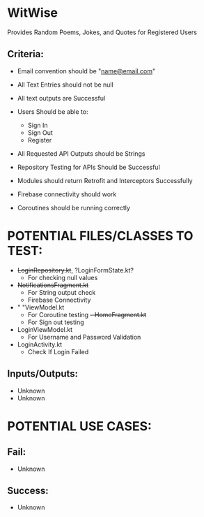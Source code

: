 # WitWise
Provides Random Poems, Jokes, and Quotes for Registered Users

## Criteria:
- Email convention should be "name@email.com"
- All Text Entries should not be null
- All text outputs are Successful

- Users Should be able to:
  - Sign In
  - Sign Out
  - Register

- All Requested API Outputs should be Strings
- Repository Testing for APIs Should be Successful
- Modules should return Retrofit and Interceptors Successfully

- Firebase connectivity should work
- Coroutines should be running correctly

# POTENTIAL FILES/CLASSES TO TEST:
- ~~LoginRepository.kt~~, ?LoginFormState.kt?
  - For checking null values
- ~~NotificationsFragment.kt~~
  - For String output check
  - Firebase Connectivity
- " "ViewModel.kt
  - For Coroutine testing
~~- HomeFragment.kt~~
  - For Sign out testing
- LoginViewModel.kt
  - For Username and Password Validation
- LoginActivity.kt
  - Check If Login Failed

## Inputs/Outputs:
- Unknown
- Unknown

# POTENTIAL USE CASES:
## Fail:
- Unknown

## Success:
- Unknown